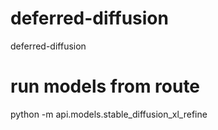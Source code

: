 # deferred-diffusion

deferred-diffusion

# run models from route

python -m api.models.stable_diffusion_xl_refine
